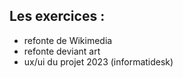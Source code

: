 ## Les exercices : 

- refonte de Wikimedia
- refonte deviant art
- ux/ui du projet 2023 (informatidesk)
